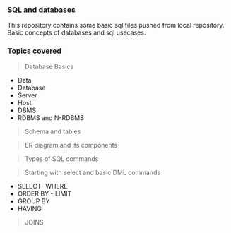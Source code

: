 ### SQL and databases

This repository contains some basic sql files pushed from local repository. Basic concepts of databases and sql usecases.

### Topics covered
> Database Basics
- Data
- Database
- Server
- Host
- DBMS
- RDBMS and N-RDBMS
> Schema and tables

> ER diagram and its components

> Types of SQL commands

> Starting with select and basic DML commands
 - SELECT- WHERE
 - ORDER BY - LIMIT
 - GROUP BY
 - HAVING

> JOINS

 
